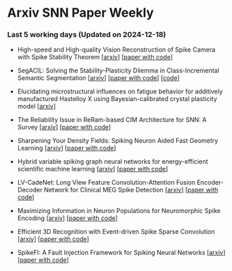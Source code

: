 # Arxiv SNN Paper Weekly


 ### **Last 5 working days (Updated on 2024-12-18)** 


- High-speed and High-quality Vision Reconstruction of Spike Camera with Spike Stability Theorem [[arxiv](https://arxiv.org/abs/2412.11639)] [[paper with code](https://paperswithcode.com/paper/high-speed-and-high-quality-vision)]

- SegACIL: Solving the Stability-Plasticity Dilemma in Class-Incremental Semantic Segmentation [[arxiv](https://arxiv.org/abs/2412.10834)] [[paper with code](https://paperswithcode.com/paper/segacil-solving-the-stability-plasticity)] [[code](https://github.com/qwrawq/segacil)]

- Elucidating microstructural influences on fatigue behavior for additively manufactured Hastelloy X using Bayesian-calibrated crystal plasticity model [[arxiv](https://arxiv.org/abs/2412.10405)]

- The Reliability Issue in ReRam-based CIM Architecture for SNN: A Survey [[arxiv](https://arxiv.org/abs/2412.10389)] [[paper with code](https://paperswithcode.com/paper/the-reliability-issue-in-reram-based-cim)]

- Sharpening Your Density Fields: Spiking Neuron Aided Fast Geometry Learning [[arxiv](https://arxiv.org/abs/2412.09881)] [[paper with code](https://paperswithcode.com/paper/sharpening-your-density-fields-spiking-neuron)]

- Hybrid variable spiking graph neural networks for energy-efficient scientific machine learning [[arxiv](https://arxiv.org/abs/2412.09379)] [[paper with code](https://paperswithcode.com/paper/hybrid-variable-spiking-graph-neural-networks)]

- LV-CadeNet: Long View Feature Convolution-Attention Fusion Encoder-Decoder Network for Clinical MEG Spike Detection [[arxiv](https://arxiv.org/abs/2412.08896)] [[paper with code](https://paperswithcode.com/paper/lv-cadenet-long-view-feature-convolution)]

- Maximizing Information in Neuron Populations for Neuromorphic Spike Encoding [[arxiv](https://arxiv.org/abs/2412.08816)] [[paper with code](https://paperswithcode.com/paper/maximizing-information-in-neuron-populations)]

- Efficient 3D Recognition with Event-driven Spike Sparse Convolution [[arxiv](https://arxiv.org/abs/2412.07360)] [[paper with code](https://paperswithcode.com/paper/efficient-3d-recognition-with-event-driven)]

- SpikeFI: A Fault Injection Framework for Spiking Neural Networks [[arxiv](https://arxiv.org/abs/2412.06795)] [[paper with code](https://paperswithcode.com/paper/spikefi-a-fault-injection-framework-for)]

